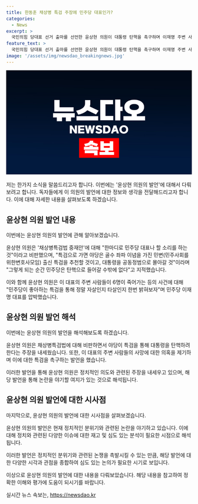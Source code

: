 ```yaml
---
title: 한동훈 채상병 특검 주장에 민주당 대표인가?
categories:
  - News
excerpt: >
  국민의힘 당대표 선거 출마를 선언한 윤상현 의원이 대통령 탄핵을 촉구하며 이재명 주변 사망사건에 대한 특검을 요구했다. 윤 의원은 민주당의 특검 제안을 비판하고, 대통령을 공동정범으로 몰아가며 민주당을 탄핵으로 몰아넣겠다고 주장했다. 또한, 이재명 대표 주변의 사망사건을 언급하며 특검이 필요하다고 강조했다. 윤 후보는 나경원·원희룡 후보와의 연대론을 거부하며 연대의 중요성을 부각시켰다.
feature_text: >
  국민의힘 당대표 선거 출마를 선언한 윤상현 의원이 대통령 탄핵을 촉구하며 이재명 주변 사망사건에 대한 특검을 요구했다. 윤 의원은 민주당의 특검 제안을 비판하고, 대통령을 공동정범으로 몰아가며 민주당을 탄핵으로 몰아넣겠다고 주장했다. 또한, 이재명 대표 주변의 사망사건을 언급하며 특검이 필요하다고 강조했다. 윤 후보는 나경원·원희룡 후보와의 연대론을 거부하며 연대의 중요성을 부각시켰다.
image: '/assets/img/newsdao_breakingnews.jpg'
---
```


<p><img src="/assets/img/newsdao_breakingnews.jpg" alt="ranknews 속보" /></p>

<p>저는 한가지 소식을 말씀드리고자 합니다. 이번에는 '윤상현 의원의 발언'에 대해서 다뤄보려고 합니다. 독자들에게 이 의원의 발언에 대한 정보와 생각을 전달해드리고자 합니다. 이에 대해 자세한 내용을 살펴보도록 하겠습니다. </p>

<h2 data-ke-size="size26">윤상현 의원 발언 내용</h2>

<p>이번에는 윤상현 의원의 발언에 관해 알아보겠습니다.</p>

<p data-ke-size="size16">윤상현 의원은 '채상병특검법 중재안'에 대해 "한마디로 민주당 대표나 할 소리를 하는 것"이라고 비판했으며, "특검으로 가면 야당은 골수 좌파 이념을 가진 민변(민주사회를위한변호사모임) 출신 특검을 추천할 것이고, 대통령을 공동정범으로 몰아갈 것"이라며 "그렇게 되는 순간 민주당은 탄핵으로 들어갈 수밖에 없다"고 지적했습니다.</p>

<p>이와 함께 윤상현 의원은 이 대표의 주변 사람들이 6명이 죽어가는 등의 사건에 대해 "민주당이 좋아하는 특검을 통해 정말 자살인지 타살인지 한번 밝혀보자"며 민주당 이재명 대표를 압박했습니다.</p>

<h2 data-ke-size="size26">윤상현 의원 발언 해석</h2>

<p>이번에는 윤상현 의원의 발언을 해석해보도록 하겠습니다.</p>

<p data-ke-size="size16">윤상현 의원은 채상병특검법에 대해 비판하면서 야당이 특검을 통해 대통령을 탄핵하려 한다는 주장을 내세웠습니다. 또한, 이 대표의 주변 사람들의 사망에 대한 의혹을 제기하며 이에 대한 특검을 촉구하는 발언을 했습니다.</p>

<p>이러한 발언을 통해 윤상현 의원은 정치적인 의도와 관련된 주장을 내세우고 있으며, 해당 발언을 통해 논란을 야기할 여지가 있는 것으로 해석됩니다.</p>

<h2 data-ke-size="size26">윤상현 의원 발언에 대한 시사점</h2>

<p>마지막으로, 윤상현 의원의 발언에 대한 시사점을 살펴보겠습니다.</p>

<p data-ke-size="size16">윤상현 의원의 발언은 현재 정치적인 분위기와 관련된 논란을 야기하고 있습니다. 이에 대해 정치와 관련된 다양한 이슈에 대한 재고 및 심도 있는 분석이 필요한 시점으로 해석됩니다.</p>

<p>이러한 발언은 정치적인 분위기와 관련된 논쟁을 촉발시킬 수 있는 만큼, 해당 발언에 대한 다양한 시각과 관점을 종합하여 심도 있는 논의가 필요한 시기로 보입니다.</p>

<p>이상으로 윤상현 의원의 발언에 대한 내용을 다뤄보았습니다. 해당 내용을 참고하여 정확한 이해와 평가에 도움이 되시기를 바랍니다.</p>
실시간 뉴스 속보는, <a href="https://newsdao.kr" rel="dofollow">https://newsdao.kr</a>


